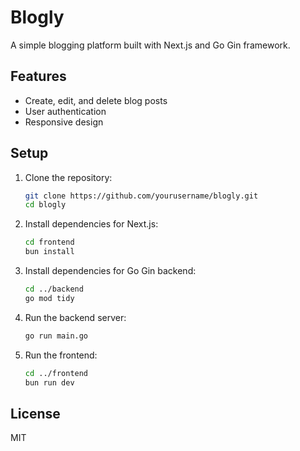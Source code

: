 # Blogly

A simple blogging platform built with Next.js and Go Gin framework.

## Features

- Create, edit, and delete blog posts
- User authentication
- Responsive design

## Setup

1. Clone the repository:
   ```bash
   git clone https://github.com/yourusername/blogly.git
   cd blogly
   ```
2. Install dependencies for Next.js:
   ```bash
   cd frontend
   bun install
   ```
3. Install dependencies for Go Gin backend:
   ```bash
   cd ../backend
   go mod tidy
   ```
4. Run the backend server:
   ```bash
   go run main.go
   ```
5. Run the frontend:
   ```bash
   cd ../frontend
   bun run dev
   ```

## License

MIT
